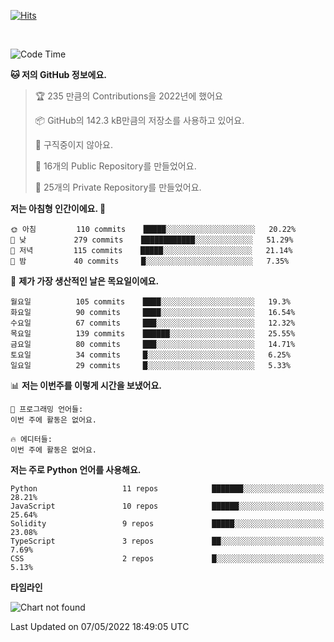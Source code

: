 [![Hits](https://hits.seeyoufarm.com/api/count/incr/badge.svg?url=https%3A%2F%2Fgithub.com%2FSoohan-Park&count_bg=%23000000&title_bg=%23828282&icon=gradle.svg&icon_color=%23FFFFFF&title=Visited&edge_flat=false)](https://hits.seeyoufarm.com)  

<br/>

<!--START_SECTION:waka-->
![Code Time](http://img.shields.io/badge/Code%20Time-0-blue)

**🐱 저의 GitHub 정보에요.** 

> 🏆 235 만큼의 Contributions을 2022년에 했어요
 > 
> 📦 GitHub의 142.3 kB만큼의 저장소를 사용하고 있어요. 
 > 
> 🚫 구직중이지 않아요.
 > 
> 📜 16개의 Public Repository를 만들었어요. 
 > 
> 🔑 25개의 Private Repository를 만들었어요.  
 > 
**저는 아침형 인간이에요. 🐤** 

```text
🌞 아침         110 commits    █████░░░░░░░░░░░░░░░░░░░░   20.22% 
🌆 낮　         279 commits    ████████████░░░░░░░░░░░░░   51.29% 
🌃 저녁         115 commits    █████░░░░░░░░░░░░░░░░░░░░   21.14% 
🌙 밤　         40 commits     █░░░░░░░░░░░░░░░░░░░░░░░░   7.35%

```
📅 **제가 가장 생산적인 날은 목요일이에요.** 

```text
월요일          105 commits    ████░░░░░░░░░░░░░░░░░░░░░   19.3% 
화요일          90 commits     ████░░░░░░░░░░░░░░░░░░░░░   16.54% 
수요일          67 commits     ███░░░░░░░░░░░░░░░░░░░░░░   12.32% 
목요일          139 commits    ██████░░░░░░░░░░░░░░░░░░░   25.55% 
금요일          80 commits     ███░░░░░░░░░░░░░░░░░░░░░░   14.71% 
토요일          34 commits     █░░░░░░░░░░░░░░░░░░░░░░░░   6.25% 
일요일          29 commits     █░░░░░░░░░░░░░░░░░░░░░░░░   5.33%

```


📊 **저는 이번주를 이렇게 시간을 보냈어요.** 

```text
💬 프로그래밍 언어들: 
이번 주에 활동은 없어요.

🔥 에디터들: 
이번 주에 활동은 없어요.

```

**저는 주로 Python 언어를 사용해요.** 

```text
Python                   11 repos            ███████░░░░░░░░░░░░░░░░░░   28.21% 
JavaScript               10 repos            ██████░░░░░░░░░░░░░░░░░░░   25.64% 
Solidity                 9 repos             █████░░░░░░░░░░░░░░░░░░░░   23.08% 
TypeScript               3 repos             ██░░░░░░░░░░░░░░░░░░░░░░░   7.69% 
CSS                      2 repos             █░░░░░░░░░░░░░░░░░░░░░░░░   5.13%

```


**타임라인**

![Chart not found](https://raw.githubusercontent.com/Soohan-Park/Soohan-Park/master/charts/bar_graph.png) 


 Last Updated on 07/05/2022 18:49:05 UTC
<!--END_SECTION:waka-->
